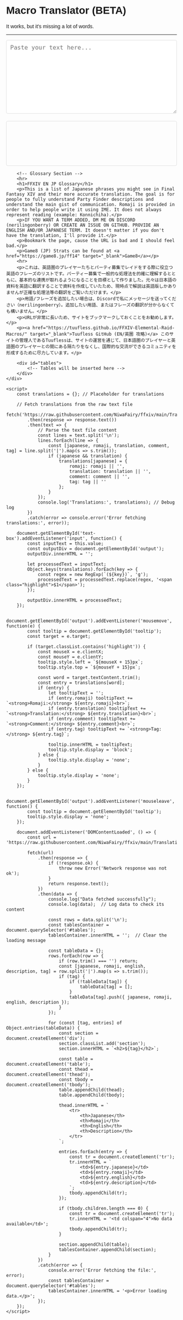 <html lang="en">
<head>
    <meta charset="utf-8">
    <meta http-equiv="x-ua-compatible" content="ie=edge">
    <meta name="viewport" content="width=device-width, initial-scale=1">
    <title>FFXIV EN JP Glossary</title>
    <style>
        body {
            font-family: Arial, sans-serif;
            margin: 0;
            padding: 0;
            box-sizing: border-box;
        }
        .container {
            padding: 20px;
            max-width: 1200px;
            margin: auto;
        }
        textarea {
            width: 100%;
            height: 200px;
            margin-bottom: 20px;
            padding: 10px;
            font-size: 16px;
            border: 1px solid #ddd;
            border-radius: 4px;
            box-sizing: border-box;
        }
        #output {
            border: 1px solid #ddd;
            border-radius: 4px;
            padding: 10px;
            min-height: 100px;
            white-space: pre-wrap; /* Preserve line breaks */
        }
        .highlight {
            background-color: blue;
            cursor: pointer;
            border-radius: 3px;
        }
        .tooltip {
            position: absolute;
            background-color: #333;
            color: #fff;
            padding: 10px;
            border-radius: 3px;
            display: none;
            font-size: 14px;
            max-width: 300px;
            z-index: 1000;
        }
        .tooltip-description {
            font-size: 12px;
            color: #ccc;
        }
        .section {
            margin-top: 20px;
        }
        table {
            width: 100%;
            border-collapse: collapse;
            margin-bottom: 20px;
        }
        th, td {
            border: 1px solid #ddd;
            padding: 8px;
            text-align: left;
        }
        a {
            color: #007bff;
            text-decoration: none;
        }
        a:hover {
            text-decoration: underline;
        }
    </style>
</head>
<body>
    <div class="container">
        <!-- Text Translation Tool -->
        <h1>Macro Translator (BETA)</h1>
        It works, but it's missing a lot of words.    
        <hr>
        <textarea id="text-box" placeholder="Paste your text here..."></textarea>
        <div id="output"></div>
        <div class="tooltip" id="tooltip"></div>

        <!-- Glossary Section -->
        <hr>
        <h1>FFXIV EN JP Glossary</h1>
        <p>This is a list of Japanese phrases you might see in Final Fantasy XIV and their more accurate translation. The goal is for people to fully understand Party Finder descriptions and understand the main gist of communication. Romaji is provided in order to help people write it using IME. It does not always represent reading (example: Konnichiha).</p>
        <p>IF YOU WANT A TERM ADDED, DM ME ON DISCORD (nerilingonberry) OR CREATE AN ISSUE ON GITHUB. PROVIDE AN ENGLISH AND/OR JAPANESE TERM. It doesn't matter if you don't have the translation, I'll provide it.</p>
        <p>Bookmark the page, cause the URL is bad and I should feel bad.</p>
        <p>Game8 (JP) Strats can be found at <a href="https://game8.jp/ff14" target="_blank">Game8</a></p>
        <hr>
        <p>これは、英語圏のプレイヤーたちとパーティ募集でレイドをする際に役立つ英語のフレーズのリストです。パーティー募集で一般的な処理法を的確に理解するとともに、基本的な連携が取れるようになることを目標として作りました。元々は日本語の資料を英語に翻訳することで資料を作成していたため、現時点で解説は英語版しかありませんが正確な処理法等の翻訳をご覧いただけます。</p>
        <p>用語/フレーズを追加したい場合は、Discordで私にメッセージを送ってください（nerilingonberry）。追加したい用語、またはフレーズの翻訳が分からなくても構いません。</p>
        <p>URLが非常に長いため、サイトをブックマークしておくことをお勧めします。</p>
        <p><a href="https://tuufless.github.io/FFXIV-Elemental-Raid-Macros/" target="_blank">Tuufless GitHub (EN/英圏 攻略)</a> このサイトの管理人であるTuuflessは、サイトの運営を通じて、日本語圏のプレイヤーと英語圏のプレイヤーとの間にある隔たりをなくし、国際的な交流ができるコミュニティを形成するために尽力しています。</p>

        <div id="tables">
            <!-- Tables will be inserted here -->
        </div>
    </div>

    <script>
        const translations = {}; // Placeholder for translations

        // Fetch translations from the raw text file
        fetch('https://raw.githubusercontent.com/NiwaFairy/ffxiv/main/TranslationsRaw.txt')
            .then(response => response.text())
            .then(text => {
                // Parse the text file content
                const lines = text.split('\n');
                lines.forEach(line => {
                    const [japanese, romaji, translation, comment, tag] = line.split('|').map(s => s.trim());
                    if (japanese && translation) {
                        translations[japanese] = {
                            romaji: romaji || '',
                            translation: translation || '',
                            comment: comment || '',
                            tag: tag || ''
                        };
                    }
                });
                console.log('Translations:', translations); // Debug log
            })
            .catch(error => console.error('Error fetching translations:', error));

        document.getElementById('text-box').addEventListener('input', function() {
            const inputText = this.value;
            const outputDiv = document.getElementById('output');
            outputDiv.innerHTML = '';

            let processedText = inputText;
            Object.keys(translations).forEach(key => {
                const regex = new RegExp(`(${key})`, 'g');
                processedText = processedText.replace(regex, '<span class="highlight">$1</span>');
            });

            outputDiv.innerHTML = processedText;
        });

        document.getElementById('output').addEventListener('mousemove', function(e) {
            const tooltip = document.getElementById('tooltip');
            const target = e.target;

            if (target.classList.contains('highlight')) {
                const mouseX = e.clientX;
                const mouseY = e.clientY;
                tooltip.style.left = `${mouseX + 15}px`;
                tooltip.style.top = `${mouseY + 15}px`;

                const word = target.textContent.trim();
                const entry = translations[word];
                if (entry) {
                    let tooltipText = '';
                    if (entry.romaji) tooltipText += `<strong>Romaji:</strong> ${entry.romaji}<br>`;
                    if (entry.translation) tooltipText += `<strong>Translation:</strong> ${entry.translation}<br>`;
                    if (entry.comment) tooltipText += `<strong>Comment:</strong> ${entry.comment}<br>`;
                    if (entry.tag) tooltipText += `<strong>Tag:</strong> ${entry.tag}`;

                    tooltip.innerHTML = tooltipText;
                    tooltip.style.display = 'block';
                } else {
                    tooltip.style.display = 'none';
                }
            } else {
                tooltip.style.display = 'none';
            }
        });

        document.getElementById('output').addEventListener('mouseleave', function() {
            const tooltip = document.getElementById('tooltip');
            tooltip.style.display = 'none';
        });

        document.addEventListener('DOMContentLoaded', () => {
            const url = 'https://raw.githubusercontent.com/NiwaFairy/ffxiv/main/TranslationsRaw.txt';

            fetch(url)
                .then(response => {
                    if (!response.ok) {
                        throw new Error('Network response was not ok');
                    }
                    return response.text();
                })
                .then(data => {
                    console.log("Data fetched successfully");
                    console.log(data);  // Log data to check its content

                    const rows = data.split('\n');
                    const tablesContainer = document.querySelector('#tables');
                    tablesContainer.innerHTML = '';  // Clear the loading message

                    const tableData = {};
                    rows.forEach(row => {
                        if (row.trim() === '') return; 
                        const [japanese, romaji, english, description, tag] = row.split('|').map(s => s.trim());
                        if (tag) {
                            if (!tableData[tag]) {
                                tableData[tag] = [];
                            }
                            tableData[tag].push({ japanese, romaji, english, description });
                        }
                    });

                    for (const [tag, entries] of Object.entries(tableData)) {
                        const section = document.createElement('div');
                        section.classList.add('section');
                        section.innerHTML = `<h2>${tag}</h2>`;

                        const table = document.createElement('table');
                        const thead = document.createElement('thead');
                        const tbody = document.createElement('tbody');
                        table.appendChild(thead);
                        table.appendChild(tbody);

                        thead.innerHTML = `
                            <tr>
                                <th>Japanese</th>
                                <th>Romaji</th>
                                <th>English</th>
                                <th>Description</th>
                            </tr>
                        `;

                        entries.forEach(entry => {
                            const tr = document.createElement('tr');
                            tr.innerHTML = `
                                <td>${entry.japanese}</td>
                                <td>${entry.romaji}</td>
                                <td>${entry.english}</td>
                                <td>${entry.description}</td>
                            `;
                            tbody.appendChild(tr);
                        });

                        if (tbody.children.length === 0) {
                            const tr = document.createElement('tr');
                            tr.innerHTML = '<td colspan="4">No data available</td>';
                            tbody.appendChild(tr);
                        }

                        section.appendChild(table);
                        tablesContainer.appendChild(section);
                    }
                })
                .catch(error => {
                    console.error('Error fetching the file:', error);
                    const tablesContainer = document.querySelector('#tables');
                    tablesContainer.innerHTML = '<p>Error loading data.</p>';
                });
        });
    </script>
</body>
</html>
